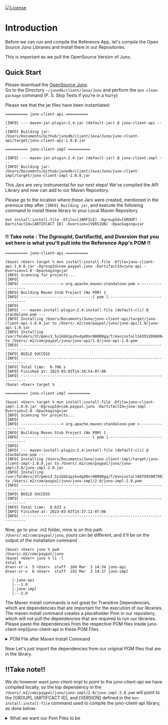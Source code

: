 <?xml version="1.0" encoding="UTF-8"?>
[![License](https://img.shields.io/badge/License-Apache_2.0-blue.svg)](https://opensource.org/licenses/Apache-2.0)
# Introduction
Before we can run and compile the Reference App, let's compile the Open Source Juno Libraries and Install them in our Repositories.

This is important as we pull the OpenSource Version of Juno.

## Quick Start
Please download the [OpenSource Juno](https://github.com/paypal/junodb/tree/dev/client/Java).  
Go to the Directory `~/junodb/client/Java/Juno` and perform the `mvn clean package` command (P. S. Skip Tests if you're in a hurry)

Please see that the jar files have been instantiated:
```
========== juno-client-api ==========

[INFO] --- maven-jar-plugin:2.4:jar (default-jar) @ juno-client-api ---
[INFO] Building jar: /Users/Documents/Github/junodb/client/Java/Juno/juno-client-api/target/juno-client-api-1.0.0.jar

========== juno-client-impl ==========

[INFO] --- maven-jar-plugin:2.4:jar (default-jar) @ juno-client-impl ---
[INFO] Building jar: /Users/Documents/Github/junodb/client/Java/Juno/juno-client-impl/target/juno-client-impl-1.0.0.jar
```

This Jars are very instrumental for our next steps! We've compiled the API Library and now can add to our Maven Repository.

Please go to the location where these Jars were created, mentioned in the previous step after `[INFO] Building jar`, and execute the following command to install these library to your Local Maven Repository

`mvn install:install-file -Dfile=[JARFILE] -DgroupId=[GROUP] -DartifactId=[ARTIFCACT ID] -Dversion=[VERSION] -Dpackaging=jar`

### !! Take note :  The DgroupId, DartifactId, and Dversion that you set here is what you'll pull into the Reference App's POM !! 

```
========== juno-client-api ==========

(base) <User> target % mvn install:install-file -Dfile=juno-client-api-1.0.0.jar -DgroupId=com.paypal.juno -DartifactId=juno-api -Dversion=1.0 -Dpackaging=jar
[INFO] Scanning for projects...
[INFO] 
[INFO] ------------------< org.apache.maven:standalone-pom >-------------------
[INFO] Building Maven Stub Project (No POM) 1
[INFO] --------------------------------[ pom ]---------------------------------
[INFO] 
[INFO] --- maven-install-plugin:2.4:install-file (default-cli) @ standalone-pom ---
[INFO] Installing /Users/Documents/Juno/juno-client-api/target/juno-client-api-1.0.0.jar to /Users/.m2/com/paypal/juno/juno-api/1.0/juno-api-1.0.jar
[INFO] Installing /var/folders/37/pmns3_5s1kbb1pzhxdg40nr00000gq/T/mvninstall3435520968944557452.pom to /Users/.m2/com/paypal/juno/juno-api/1.0/juno-api-1.0.pom
[INFO] ------------------------------------------------------------------------
[INFO] BUILD SUCCESS
[INFO] ------------------------------------------------------------------------
[INFO] Total time:  0.706 s
[INFO] Finished at: 2023-03-03T14:34:54-07:00
[INFO] ------------------------------------------------------------------------
(base) <User> target % 

========== juno-client-impl ==========

(base) <User> target % mvn install:install-file -Dfile=juno-client-impl-1.0.0.jar -DgroupId=com.paypal.juno -DartifactId=juno-impl -Dversion=2.0 -Dpackaging=jar
[INFO] Scanning for projects...
[INFO] 
[INFO] ------------------< org.apache.maven:standalone-pom >-------------------
[INFO] Building Maven Stub Project (No POM) 1
[INFO] --------------------------------[ pom ]---------------------------------
[INFO] 
[INFO] --- maven-install-plugin:2.4:install-file (default-cli) @ standalone-pom ---
[INFO] Installing /Users/Documents/Juno/juno-client-impl/target/juno-client-impl-1.0.0.jar to /Users/.m2/com/paypal/juno/juno-impl/2.0/juno-impl-2.0.jar
[INFO] Installing /var/folders/37/pmns3_5s1kbb1pzhxdg40nr00000gq/T/mvninstall6875939879921013650.pom to /Users/.m2/com/paypal/juno/juno-impl/2.0/juno-impl-2.0.pom
[INFO] ------------------------------------------------------------------------
[INFO] BUILD SUCCESS
[INFO] ------------------------------------------------------------------------
[INFO] Total time:  0.623 s
[INFO] Finished at: 2023-03-03T14:37:12-07:00
[INFO] ------------------------------------------------------------------------
```

Now, go to your .m2 folder, mine is on this path  `/Users/.m2/com/paypal/juno`, yours can be different, and it'll be on the output of the installation command .
```
(base) <User> juno % pwd
/Users/.m2/com/paypal/juno
(base) <User> juno % ls -l
total 0
drwxr-xr-x  5 <User>  staff  160 Mar  3 14:34 juno-api
drwxr-xr-x  6 <User>  staff  192 Mar  3 14:37 juno-impl

   |-juno-api
   |---1.0
   |-juno-impl
   |---2.0

```

The Maven Install commands is not great for Transitive Dependencies, which are dependencies that are important for the execution of our libraries. The maven install command creates a placeholder Pom in our repository, which will not pull the dependencies that are required to run our libraries. Please paste the dependencies from the respective POM files inside juno-client-impl/juno-client-api in these POM Files

<details>
<summary>POM File after Maven Install Command</summary>

```
========== juno-client-api ==========
(base) <User> 1.0 % pwd
/Users/.m2/com/paypal/juno/juno-api/1.0
(base) <User> 1.0 % cat juno-api-1.0.pom  
<project xsi:schemaLocation="http://maven.apache.org/POM/4.0.0 https://maven.apache.org/xsd/maven-4.0.0.xsd" xmlns="http://maven.apache.org/POM/4.0.0"
    xmlns:xsi="http://www.w3.org/2001/XMLSchema-instance">
  <modelVersion>4.0.0</modelVersion>
  <groupId>com.paypal.juno</groupId>
  <artifactId>juno-api</artifactId>
  <version>1.0</version>
  <description>POM was created from install:install-file</description>
</project>

========== juno-client-impl ==========

(base) <User> 2.0 % pwd
/Users/.m2/com/paypal/juno/juno-impl/2.0
(base) <User> 2.0 % cat juno-impl-2.0.pom 
<project xsi:schemaLocation="http://maven.apache.org/POM/4.0.0 https://maven.apache.org/xsd/maven-4.0.0.xsd" xmlns="http://maven.apache.org/POM/4.0.0"
    xmlns:xsi="http://www.w3.org/2001/XMLSchema-instance">
  <modelVersion>4.0.0</modelVersion>
  <groupId>com.paypal.juno</groupId>
  <artifactId>juno-impl</artifactId>
  <version>2.0</version>
  <description>POM was created from install:install-file</description>
</project>
```
</details>

Now Let's just import the dependencies from our original POM files that are in the library.

## !!Take note!!
We do however want juno-client-impl to point to the juno-client-api we have compiled locally, so the top dependency in the `/Users/.m2/com/paypal/juno/juno-impl/2.0/juno-impl-2.0.pom` will point to the [GROUP], [ARTIFCACT ID], and [VERSION] defined in the `mvn install:install-file` command used to compile the juno-client-api library, as done below.

<details>
<summary>What we want our Pom Files to be</summary>

```
========== juno-client-api ==========
(base) <User> 1.0 % pwd
/Users/.m2/com/paypal/juno/juno-api/1.0
(base) <User> 1.0 % cat juno-api-1.0.pom  
<project xsi:schemaLocation="http://maven.apache.org/POM/4.0.0 https://maven.apache.org/xsd/maven-4.0.0.xsd" xmlns="http://maven.apache.org/POM/4.0.0"
    xmlns:xsi="http://www.w3.org/2001/XMLSchema-instance">
  <modelVersion>4.0.0</modelVersion>
  <groupId>com.paypal.juno</groupId>
  <artifactId>juno-api</artifactId>
  <version>1.0</version>
  <description>POM was created from install:install-file</description>
  
  <dependencies>
    <dependency>
        <groupId>io.reactivex</groupId>
        <artifactId>rxjava</artifactId>
        <version>1.3.8</version>
        <scope>compile</scope>
    </dependency>
    <dependency>
        <groupId>io.projectreactor</groupId>
        <artifactId>reactor-core</artifactId>
        <version>3.4.23</version>
        <scope>compile</scope>
    </dependency>
  </dependencies>
</project>
 
========== juno-client-impl ==========
 
(base) <User> 2.0 % pwd
/Users/.m2/com/paypal/juno/juno-impl/2.0
(base) <User> 2.0 % cat juno-impl-2.0.pom 
<project xsi:schemaLocation="http://maven.apache.org/POM/4.0.0 https://maven.apache.org/xsd/maven-4.0.0.xsd" xmlns="http://maven.apache.org/POM/4.0.0"
    xmlns:xsi="http://www.w3.org/2001/XMLSchema-instance">
  <modelVersion>4.0.0</modelVersion>
  <groupId>com.paypal.juno</groupId>
  <artifactId>juno-impl</artifactId>
  <version>2.0</version>
  <description>POM was created from install:install-file</description>

  <dependencies>
    <dependency>
			<groupId>com.paypal.juno</groupId>
			<artifactId>juno-api</artifactId>
			<version>1.0</version>
		</dependency>
    <dependency>
			<groupId>io.netty</groupId>
			<artifactId>netty-buffer</artifactId>
			<version>4.1.82.Final</version>
		</dependency>
		<dependency>
			<groupId>io.netty</groupId>
			<artifactId>netty-codec</artifactId>
			<version>4.1.82.Final</version>
		</dependency>
		<dependency>
			<groupId>io.netty</groupId>
			<artifactId>netty-common</artifactId>
			<version>4.1.82.Final</version>
		</dependency>
		<dependency>
			<groupId>io.netty</groupId>
			<artifactId>netty-transport</artifactId>
			<version>4.1.82.Final</version>
		</dependency>
		<dependency>
			<groupId>io.netty</groupId>
			<artifactId>netty-handler</artifactId>
			<version>4.1.82.Final</version>
		</dependency>
		<dependency>
			<groupId>org.powermock</groupId>
			<artifactId>powermock-api-easymock</artifactId>
			<version>2.0.2</version>
			<scope>test</scope>
		</dependency>
		<dependency>
			<groupId>org.easymock</groupId>
			<artifactId>easymock</artifactId>
			<version>3.5</version>
			<scope>test</scope>
		</dependency>
		<dependency>
			<groupId>junit</groupId>
			<artifactId>junit</artifactId>
			<version>4.13.2</version>
			<scope>test</scope>
		</dependency>
		<dependency>
			<groupId>org.mockito</groupId>
			<artifactId>mockito-core</artifactId>
			<version>3.12.4</version>
			<scope>test</scope>
		</dependency>
		<dependency>
			<groupId>org.powermock</groupId>
			<artifactId>powermock-core</artifactId>
			<version>2.0.7</version>
			<scope>test</scope>
		</dependency>
		<dependency>
			<groupId>org.powermock</groupId>
			<artifactId>powermock-api-mockito2</artifactId>
			<version>2.0.7</version>
			<scope>test</scope>
		</dependency>
		<dependency>
			<groupId>org.powermock</groupId>
			<artifactId>powermock-module-junit4</artifactId>
			<version>2.0.7</version>
			<scope>test</scope>
		</dependency>
		<dependency>
			<groupId>org.springframework</groupId>
			<artifactId>spring-test</artifactId>
			<version>5.3.23</version>
			<scope>test</scope>
		</dependency>
		<dependency>
			<groupId>org.xerial.snappy</groupId>
			<artifactId>snappy-java</artifactId>
			<version>1.1.7.2</version>
		</dependency>
		<dependency>
			<groupId>javax.inject</groupId>
			<artifactId>javax.inject</artifactId>
			<version>1</version>
		</dependency>
		<dependency>
			<groupId>org.slf4j</groupId>
			<artifactId>slf4j-api</artifactId>
			<version>2.0.6</version>
		</dependency>
		<dependency>
			<groupId>org.slf4j</groupId>
			<artifactId>slf4j-simple</artifactId>
			<version>2.0.6</version>
		</dependency>
		<dependency>
			<groupId>commons-configuration</groupId>
			<artifactId>commons-configuration</artifactId>
			<version>1.10</version>
			<exclusions>
				<exclusion>
					<groupId>javax.inject</groupId>
					<artifactId>javax.inject</artifactId>
				</exclusion>
			</exclusions>
		</dependency>
		<dependency>
			<groupId>org.springframework</groupId>
			<artifactId>spring-beans</artifactId>
			<version>5.3.23</version>
		</dependency>
		<dependency>
			<groupId>commons-codec</groupId>
			<artifactId>commons-codec</artifactId>
			<version>1.15</version>
		</dependency>
		<dependency>
			<groupId>io.reactivex</groupId>
		    <artifactId>rxjava</artifactId>
			<version>1.3.8</version>
		</dependency>
		<dependency>
			<groupId>io.projectreactor</groupId>
			<artifactId>reactor-core</artifactId>
			<version>3.4.23</version>
		</dependency>
		<dependency>
			<groupId>org.springframework</groupId>
			<artifactId>spring-context</artifactId>
			<version>5.3.23</version>
		</dependency>
		<dependency>
			<groupId>io.micrometer</groupId>
			<artifactId>micrometer-core</artifactId>
			<version>1.9.4</version>
		</dependency>
		<dependency>
			<groupId>ch.qos.logback</groupId>
			<artifactId>logback-classic</artifactId>
			<version>1.2.11</version>
		</dependency>
  </dependencies>

</project>

```
</details>

